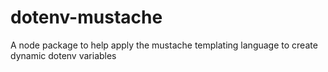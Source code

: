 # dotenv-mustache
A node package to help apply the mustache templating language to create dynamic dotenv variables
